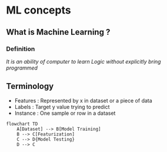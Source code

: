 # ML concepts

## What is Machine Learning ?

### Definition 

*It is an ability of computer to learn Logic without explicitly bring programmed*

## Terminology 
- Features : Represented by x in dataset or a piece of data 
- Labels : Target y value trying to predict
- Instance : One sample or row in a dataset


```mermaid
flowchart TD
    A[Dataset] --> B[Model Training]
    B --> C[Featurization]
    C --> D{Model Testing}
    D --> C
   
  
```
